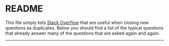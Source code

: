 # README

This file simply lists [Stack Overflow](http://stackoverflow.com) that are useful
when closing new questions as duplicates. Below you should find a list of the
typical questions that already answer many of the questions that are asked again
and again.

---
